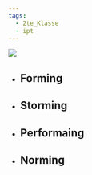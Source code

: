 ```yaml
---
tags:
  - 2te_Klasse
  - ipt
---
```


![](DR20-02-2024-25.excalidraw.svg)
- Forming
	- 
- Storming
	- 
- Performaing
	- 
- Norming
	- 
